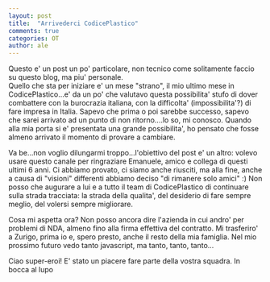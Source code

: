 ```yaml
---
layout: post
title:  "Arrivederci CodicePlastico"
comments: true
categories: OT
author: ale
---
```


Questo e' un post un po' particolare, non tecnico come solitamente faccio su questo blog, ma piu' personale.  
Quello che sta per iniziare e' un mese "strano", il mio ultimo mese in CodicePlastico...e' da un po' che valutavo questa possibilita' stufo di dover combattere con la burocrazia italiana, con la difficolta' (impossibilita'?) di fare impresa in Italia. Sapevo che prima o poi sarebbe successo, sapevo che sarei arrivato ad un punto di non ritorno....lo so, mi conosco.
Quando alla mia porta si e' presentata una grande possibilita', ho pensato che fosse almeno arrivato il momento di provare a cambiare. 

Va be...non voglio dilungarmi troppo...l'obiettivo del post e' un altro: volevo usare questo canale per ringraziare Emanuele, amico e collega di questi ultimi 6 anni. Ci abbiamo provato, ci siamo anche riusciti, ma alla fine, anche a causa di "visioni" differenti abbiamo deciso "di rimanere solo amici" :)
Non posso che augurare a lui e a tutto il team di CodicePlastico di continuare sulla strada tracciata: la strada della qualita', del desiderio di fare sempre meglio, del volersi sempre migliorare.

Cosa mi aspetta ora? Non posso ancora dire l'azienda in cui andro' per problemi di NDA, almeno fino alla firma effettiva del contratto. Mi trasferiro' a Zurigo, prima io e, spero presto, anche il resto della mia famiglia. Nel mio prossimo futuro vedo tanto javascript, ma tanto, tanto, tanto...

Ciao super-eroi! E' stato un piacere fare parte della vostra squadra.
In bocca al lupo